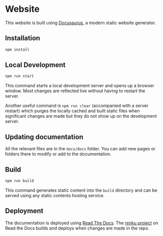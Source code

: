 # Website

This website is built using [Docusaurus](https://docusaurus.io/), a modern static website generator.

## Installation

```bash
npm install
```

## Local Development

```bash
npm run start
```

This command starts a local development server and opens up a browser window. Most changes are reflected live without having to restart the server.

Another useful command is `npm run clear` (accompanied with a server restart) which purges the locally 
cached and built static files when significant changes are made but they do not
show up on the development server.

## Updating documentation

All the relevant files are in the `docs/docs` folder. You can add new pages or folders there to modify or add to the documentation.

## Build

```bash
npm run build
```

This command generates static content into the `build` directory and can be served using any static contents hosting service.

## Deployment

The documentation is deployed using [Read The Docs](https://about.readthedocs.com/). 
The [renku project](https://app.readthedocs.org/projects/renku/) on Read the Docs
builds and deploys when changes are made in the repo.
